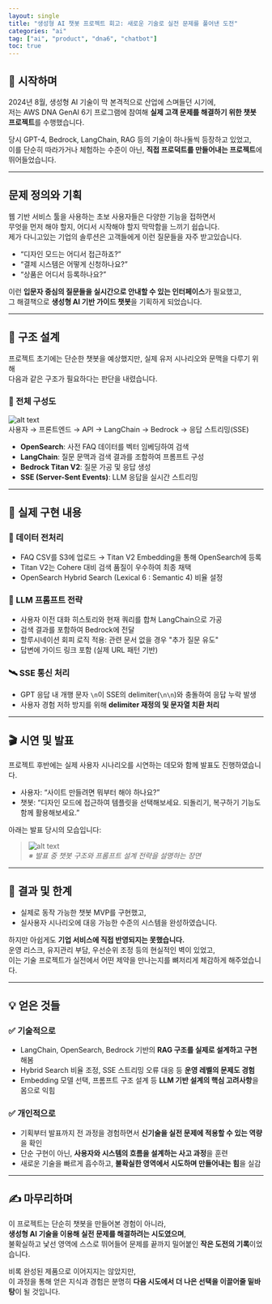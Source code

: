 ```yaml
---
layout: single
title: "생성형 AI 챗봇 프로젝트 회고: 새로운 기술로 실전 문제를 풀어낸 도전"
categories: "ai"
tag: ["ai", "product", "dna6", "chatbot"]
toc: true
---
```


## 🧠 시작하며

2024년 8월, 생성형 AI 기술이 막 본격적으로 산업에 스며들던 시기에,  
저는 AWS DNA GenAI 6기 프로그램에 참여해 **실제 고객 문제를 해결하기 위한 챗봇 프로젝트**를 수행했습니다.

당시 GPT-4, Bedrock, LangChain, RAG 등의 기술이 하나둘씩 등장하고 있었고,  
이를 단순히 따라가거나 체험하는 수준이 아닌, **직접 프로덕트를 만들어내는 프로젝트**에 뛰어들었습니다.

---

## 문제 정의와 기획

웹 기반 서비스 툴을 사용하는 초보 사용자들은 다양한 기능을 접하면서  
무엇을 먼저 해야 할지, 어디서 시작해야 할지 막막함을 느끼기 쉽습니다.  
제가 다니고있는 기업의 솔루션은 고객들에게 이런 질문들을 자주 받고있습니다.

- “디자인 모드는 어디서 접근하죠?”
- “결제 시스템은 어떻게 신청하나요?”
- “상품은 어디서 등록하나요?”

이런 **입문자 중심의 질문들을 실시간으로 안내할 수 있는 인터페이스**가 필요했고,  
그 해결책으로 **생성형 AI 기반 가이드 챗봇**을 기획하게 되었습니다.

---

## 🧩 구조 설계

프로젝트 초기에는 단순한 챗봇을 예상했지만, 실제 유저 시나리오와 문맥을 다루기 위해  
다음과 같은 구조가 필요하다는 판단을 내렸습니다.

### 🔧 전체 구성도

![alt text](https://cogito1016.github.io/images/2025-06-23-aws-dna6/image.png)  
사용자 → 프론트엔드 → API → LangChain → Bedrock → 응답 스트리밍(SSE)

- **OpenSearch**: 사전 FAQ 데이터를 벡터 임베딩하여 검색
- **LangChain**: 질문 문맥과 검색 결과를 조합하여 프롬프트 구성
- **Bedrock Titan V2**: 질문 가공 및 응답 생성
- **SSE (Server-Sent Events)**: LLM 응답을 실시간 스트리밍

---

## 🔨 실제 구현 내용

### 📁 데이터 전처리

- FAQ CSV를 S3에 업로드 → Titan V2 Embedding을 통해 OpenSearch에 등록
- Titan V2는 Cohere 대비 검색 품질이 우수하여 최종 채택
- OpenSearch Hybrid Search (Lexical 6 : Semantic 4) 비율 설정

### 🧠 LLM 프롬프트 전략

- 사용자 이전 대화 히스토리와 현재 쿼리를 합쳐 LangChain으로 가공
- 검색 결과를 포함하여 Bedrock에 전달
- 할루시네이션 회피 로직 적용: 관련 문서 없을 경우 "추가 질문 유도"
- 답변에 가이드 링크 포함 (실제 URL 패턴 기반)

### 🛰 SSE 통신 처리

- GPT 응답 내 개행 문자 `\n`이 SSE의 delimiter(`\n\n`)와 충돌하여 응답 누락 발생
- 사용자 경험 저하 방지를 위해 **delimiter 재정의 및 문자열 치환 처리**

---

## 🎬 시연 및 발표

프로젝트 후반에는 실제 사용자 시나리오를 시연하는 데모와 함께 발표도 진행하였습니다.

- 사용자: “사이트 만들려면 뭐부터 해야 하나요?”
- 챗봇: “디자인 모드에 접근하여 템플릿을 선택해보세요. 되돌리기, 복구하기 기능도 함께 활용해보세요.”

아래는 발표 당시의 모습입니다:

> ![alt text](https://cogito1016.github.io/images/2025-06-23-aws-dna6/image2.png)  
> _※ 발표 중 챗봇 구조와 프롬프트 설계 전략을 설명하는 장면_

---

## 🧭 결과 및 한계

- 실제로 동작 가능한 챗봇 MVP를 구현했고,
- 실사용자 시나리오에 대응 가능한 수준의 시스템을 완성하였습니다.

하지만 아쉽게도 **기업 서비스에 직접 반영되지는 못했습니다.**  
운영 리스크, 유지관리 부담, 우선순위 조정 등의 현실적인 벽이 있었고,  
이는 기술 프로젝트가 실전에서 어떤 제약을 만나는지를 뼈저리게 체감하게 해주었습니다.

---

## 💡 얻은 것들

### ✅ 기술적으로

- LangChain, OpenSearch, Bedrock 기반의 **RAG 구조를 실제로 설계하고 구현**해봄
- Hybrid Search 비율 조정, SSE 스트리밍 오류 대응 등 **운영 레벨의 문제도 경험**
- Embedding 모델 선택, 프롬프트 구조 설계 등 **LLM 기반 설계의 핵심 고려사항**을 몸으로 익힘

### ✅ 개인적으로

- 기획부터 발표까지 전 과정을 경험하면서 **신기술을 실전 문제에 적용할 수 있는 역량**을 확인
- 단순 구현이 아닌, **사용자와 시스템의 흐름을 설계하는 사고 과정**을 훈련
- 새로운 기술을 빠르게 흡수하고, **불확실한 영역에서 시도하며 만들어내는 힘**을 실감

---

## ✍️ 마무리하며

이 프로젝트는 단순히 챗봇을 만들어본 경험이 아니라,  
**생성형 AI 기술을 이용해 실전 문제를 해결하려는 시도였으며**,  
불확실하고 낯선 영역에 스스로 뛰어들어 문제를 끝까지 밀어붙인 **작은 도전의 기록**이었습니다.

비록 완성된 제품으로 이어지지는 않았지만,  
이 과정을 통해 얻은 지식과 경험은 분명히 **다음 시도에서 더 나은 선택을 이끌어줄 밑바탕**이 될 것입니다.
